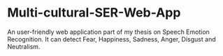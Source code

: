 # Multi-cultural-SER-Web-App
An user-friendly web application part of my thesis on Speech Emotion Recognition. It can detect Fear, Happiness, Sadness, Anger, Disgust and Neutralism.
